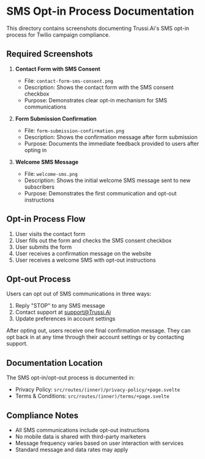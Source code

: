 # SMS Opt-in Process Documentation

This directory contains screenshots documenting Trussi.Ai's SMS opt-in process for Twilio campaign compliance.

## Required Screenshots

1. **Contact Form with SMS Consent**
   - File: `contact-form-sms-consent.png`
   - Description: Shows the contact form with the SMS consent checkbox
   - Purpose: Demonstrates clear opt-in mechanism for SMS communications

2. **Form Submission Confirmation**
   - File: `form-submission-confirmation.png`
   - Description: Shows the confirmation message after form submission
   - Purpose: Documents the immediate feedback provided to users after opting in

3. **Welcome SMS Message**
   - File: `welcome-sms.png`
   - Description: Shows the initial welcome SMS message sent to new subscribers
   - Purpose: Demonstrates the first communication and opt-out instructions

## Opt-in Process Flow

1. User visits the contact form
2. User fills out the form and checks the SMS consent checkbox
3. User submits the form
4. User receives a confirmation message on the website
5. User receives a welcome SMS with opt-out instructions

## Opt-out Process

Users can opt out of SMS communications in three ways:
1. Reply "STOP" to any SMS message
2. Contact support at support@Trussi.Ai
3. Update preferences in account settings

After opting out, users receive one final confirmation message. They can opt back in at any time through their account settings or by contacting support.

## Documentation Location

The SMS opt-in/opt-out process is documented in:
- Privacy Policy: `src/routes/(inner)/privacy-policy/+page.svelte`
- Terms & Conditions: `src/routes/(inner)/terms/+page.svelte`

## Compliance Notes

- All SMS communications include opt-out instructions
- No mobile data is shared with third-party marketers
- Message frequency varies based on user interaction with services
- Standard message and data rates may apply 